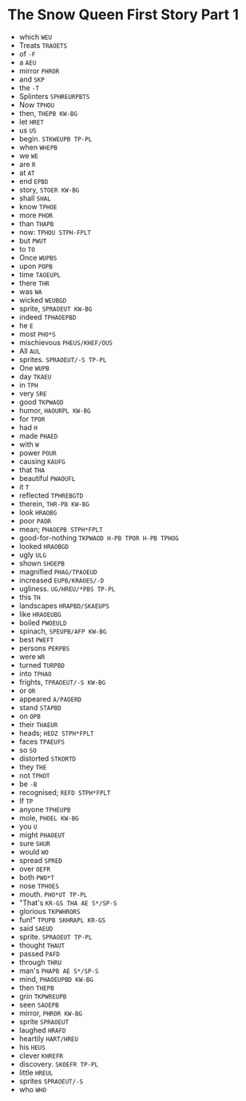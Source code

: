 # The Snow Queen First Story Part 1

* which `WEU`
* Treats `TRAOETS`
* of `-F`
* a `AEU`
* mirror `PHROR`
* and `SKP`
* the `-T`
* Splinters `SPHREURPBTS`
* Now `TPHOU`
* then, `THEPB KW-BG`
* let `HRET`
* us `US`
* begin. `STKWEUPB TP-PL`
* when `WHEPB`
* we `WE`
* are `R`
* at `AT`
* end `EPBD`
* story, `STOER KW-BG`
* shall `SHAL`
* know `TPHOE`
* more `PHOR`
* than `THAPB`
* now: `TPHOU STPH-FPLT`
* but `PWUT`
* to `TO`
* Once `WUPBS`
* upon `POPB`
* time `TAOEUPL`
* there `THR`
* was `WA`
* wicked `WEUBGD`
* sprite, `SPRAOEUT KW-BG`
* indeed `TPHAOEPBD`
* he `E`
* most `PHO*S`
* mischievous `PHEUS/KHEF/OUS`
* All `AUL`
* sprites. `SPRAOEUT/-S TP-PL`
* One `WUPB`
* day `TKAEU`
* in `TPH`
* very `SRE`
* good `TKPWAOD`
* humor, `HAOURPL KW-BG`
* for `TPOR`
* had `H`
* made `PHAED`
* with `W`
* power `POUR`
* causing `KAUFG`
* that `THA`
* beautiful `PWAOUFL`
* it `T`
* reflected `TPHREBGTD`
* therein, `THR-PB KW-BG`
* look `HRAOBG`
* poor `PAOR`
* mean; `PHAOEPB STPH*FPLT`
* good-for-nothing `TKPWAOD H-PB TPOR H-PB TPHOG`
* looked `HRAOBGD`
* ugly `ULG`
* shown `SHOEPB`
* magnified `PHAG/TPAOEUD`
* increased `EUPB/KRAOES/-D`
* ugliness. `UG/HREU/*PBS TP-PL`
* this `TH`
* landscapes `HRAPBD/SKAEUPS`
* like `HRAOEUBG`
* boiled `PWOEULD`
* spinach, `SPEUPB/AFP KW-BG`
* best `PWEFT`
* persons `PERPBS`
* were `WR`
* turned `TURPBD`
* into `TPHAO`
* frights, `TPRAOEUT/-S KW-BG`
* or `OR`
* appeared `A/PAOERD`
* stand `STAPBD`
* on `OPB`
* their `THAEUR`
* heads; `HEDZ STPH*FPLT`
* faces `TPAEUFS`
* so `SO`
* distorted `STKORTD`
* they `THE`
* not `TPHOT`
* be `-B`
* recognised; `REFD STPH*FPLT`
* If `TP`
* anyone `TPHEUPB`
* mole, `PHOEL KW-BG`
* you `U`
* might `PHAOEUT`
* sure `SHUR`
* would `WO`
* spread `SPRED`
* over `OEFR`
* both `PWO*T`
* nose `TPHOES`
* mouth. `PHO*UT TP-PL`
* "That's `KR-GS THA AE S*/SP-S`
* glorious `TKPWHRORS`
* fun!" `TPUPB SKHRAPL KR-GS`
* said `SAEUD`
* sprite. `SPRAOEUT TP-PL`
* thought `THAUT`
* passed `PAFD`
* through `THRU`
* man's `PHAPB AE S*/SP-S`
* mind, `PHAOEUPBD KW-BG`
* then `THEPB`
* grin `TKPWREUPB`
* seen `SAOEPB`
* mirror, `PHROR KW-BG`
* sprite `SPRAOEUT`
* laughed `HRAFD`
* heartily `HART/HREU`
* his `HEUS`
* clever `KHREFR`
* discovery. `SKOEFR TP-PL`
* little `HREUL`
* sprites `SPRAOEUT/-S`
* who `WHO`
